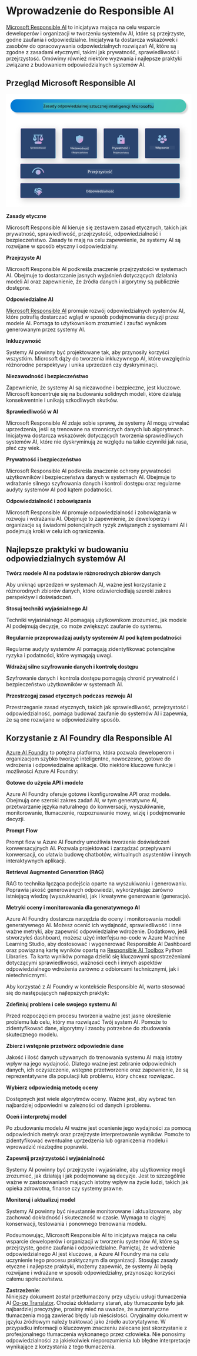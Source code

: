 <!--
CO_OP_TRANSLATOR_METADATA:
{
  "original_hash": "805b96b20152936d8f4c587d90d6e06e",
  "translation_date": "2025-07-16T22:52:32+00:00",
  "source_file": "md/01.Introduction/05/ResponsibleAI.md",
  "language_code": "pl"
}
-->
# **Wprowadzenie do Responsible AI**

[Microsoft Responsible AI](https://www.microsoft.com/ai/responsible-ai?WT.mc_id=aiml-138114-kinfeylo) to inicjatywa mająca na celu wsparcie deweloperów i organizacji w tworzeniu systemów AI, które są przejrzyste, godne zaufania i odpowiedzialne. Inicjatywa ta dostarcza wskazówek i zasobów do opracowywania odpowiedzialnych rozwiązań AI, które są zgodne z zasadami etycznymi, takimi jak prywatność, sprawiedliwość i przejrzystość. Omówimy również niektóre wyzwania i najlepsze praktyki związane z budowaniem odpowiedzialnych systemów AI.

## Przegląd Microsoft Responsible AI

![RAIPrinciples](../../../../../translated_images/RAIPrinciples.bf9c9bc6ca160d336830630939a5130a22b3f9e1f633773562f83fed08a50520.pl.png)

**Zasady etyczne**

Microsoft Responsible AI kieruje się zestawem zasad etycznych, takich jak prywatność, sprawiedliwość, przejrzystość, odpowiedzialność i bezpieczeństwo. Zasady te mają na celu zapewnienie, że systemy AI są rozwijane w sposób etyczny i odpowiedzialny.

**Przejrzyste AI**

Microsoft Responsible AI podkreśla znaczenie przejrzystości w systemach AI. Obejmuje to dostarczanie jasnych wyjaśnień dotyczących działania modeli AI oraz zapewnienie, że źródła danych i algorytmy są publicznie dostępne.

**Odpowiedzialne AI**

[Microsoft Responsible AI](https://www.microsoft.com/ai/responsible-ai?WT.mc_id=aiml-138114-kinfeylo) promuje rozwój odpowiedzialnych systemów AI, które potrafią dostarczać wgląd w sposób podejmowania decyzji przez modele AI. Pomaga to użytkownikom zrozumieć i zaufać wynikom generowanym przez systemy AI.

**Inkluzywność**

Systemy AI powinny być projektowane tak, aby przynosiły korzyści wszystkim. Microsoft dąży do tworzenia inkluzywnego AI, które uwzględnia różnorodne perspektywy i unika uprzedzeń czy dyskryminacji.

**Niezawodność i bezpieczeństwo**

Zapewnienie, że systemy AI są niezawodne i bezpieczne, jest kluczowe. Microsoft koncentruje się na budowaniu solidnych modeli, które działają konsekwentnie i unikają szkodliwych skutków.

**Sprawiedliwość w AI**

Microsoft Responsible AI zdaje sobie sprawę, że systemy AI mogą utrwalać uprzedzenia, jeśli są trenowane na stronniczych danych lub algorytmach. Inicjatywa dostarcza wskazówek dotyczących tworzenia sprawiedliwych systemów AI, które nie dyskryminują ze względu na takie czynniki jak rasa, płeć czy wiek.

**Prywatność i bezpieczeństwo**

Microsoft Responsible AI podkreśla znaczenie ochrony prywatności użytkowników i bezpieczeństwa danych w systemach AI. Obejmuje to wdrażanie silnego szyfrowania danych i kontroli dostępu oraz regularne audyty systemów AI pod kątem podatności.

**Odpowiedzialność i zobowiązania**

Microsoft Responsible AI promuje odpowiedzialność i zobowiązania w rozwoju i wdrażaniu AI. Obejmuje to zapewnienie, że deweloperzy i organizacje są świadomi potencjalnych ryzyk związanych z systemami AI i podejmują kroki w celu ich ograniczenia.

## Najlepsze praktyki w budowaniu odpowiedzialnych systemów AI

**Twórz modele AI na podstawie różnorodnych zbiorów danych**

Aby uniknąć uprzedzeń w systemach AI, ważne jest korzystanie z różnorodnych zbiorów danych, które odzwierciedlają szeroki zakres perspektyw i doświadczeń.

**Stosuj techniki wyjaśnialnego AI**

Techniki wyjaśnialnego AI pomagają użytkownikom zrozumieć, jak modele AI podejmują decyzje, co może zwiększyć zaufanie do systemu.

**Regularnie przeprowadzaj audyty systemów AI pod kątem podatności**

Regularne audyty systemów AI pomagają zidentyfikować potencjalne ryzyka i podatności, które wymagają uwagi.

**Wdrażaj silne szyfrowanie danych i kontrolę dostępu**

Szyfrowanie danych i kontrola dostępu pomagają chronić prywatność i bezpieczeństwo użytkowników w systemach AI.

**Przestrzegaj zasad etycznych podczas rozwoju AI**

Przestrzeganie zasad etycznych, takich jak sprawiedliwość, przejrzystość i odpowiedzialność, pomaga budować zaufanie do systemów AI i zapewnia, że są one rozwijane w odpowiedzialny sposób.

## Korzystanie z AI Foundry dla Responsible AI

[Azure AI Foundry](https://ai.azure.com?WT.mc_id=aiml-138114-kinfeylo) to potężna platforma, która pozwala deweloperom i organizacjom szybko tworzyć inteligentne, nowoczesne, gotowe do wdrożenia i odpowiedzialne aplikacje. Oto niektóre kluczowe funkcje i możliwości Azure AI Foundry:

**Gotowe do użycia API i modele**

Azure AI Foundry oferuje gotowe i konfigurowalne API oraz modele. Obejmują one szeroki zakres zadań AI, w tym generatywne AI, przetwarzanie języka naturalnego do konwersacji, wyszukiwanie, monitorowanie, tłumaczenie, rozpoznawanie mowy, wizję i podejmowanie decyzji.

**Prompt Flow**

Prompt flow w Azure AI Foundry umożliwia tworzenie doświadczeń konwersacyjnych AI. Pozwala projektować i zarządzać przepływami konwersacji, co ułatwia budowę chatbotów, wirtualnych asystentów i innych interaktywnych aplikacji.

**Retrieval Augmented Generation (RAG)**

RAG to technika łącząca podejścia oparte na wyszukiwaniu i generowaniu. Poprawia jakość generowanych odpowiedzi, wykorzystując zarówno istniejącą wiedzę (wyszukiwanie), jak i kreatywne generowanie (generacja).

**Metryki oceny i monitorowania dla generatywnego AI**

Azure AI Foundry dostarcza narzędzia do oceny i monitorowania modeli generatywnego AI. Możesz ocenić ich wydajność, sprawiedliwość i inne ważne metryki, aby zapewnić odpowiedzialne wdrożenie. Dodatkowo, jeśli stworzyłeś dashboard, możesz użyć interfejsu no-code w Azure Machine Learning Studio, aby dostosować i wygenerować Responsible AI Dashboard oraz powiązaną kartę wyników opartą na [Responsible AI Toolbox](https://responsibleaitoolbox.ai/?WT.mc_id=aiml-138114-kinfeylo) Python Libraries. Ta karta wyników pomaga dzielić się kluczowymi spostrzeżeniami dotyczącymi sprawiedliwości, ważności cech i innych aspektów odpowiedzialnego wdrożenia zarówno z odbiorcami technicznymi, jak i nietechnicznymi.

Aby korzystać z AI Foundry w kontekście Responsible AI, warto stosować się do następujących najlepszych praktyk:

**Zdefiniuj problem i cele swojego systemu AI**

Przed rozpoczęciem procesu tworzenia ważne jest jasne określenie problemu lub celu, który ma rozwiązać Twój system AI. Pomoże to zidentyfikować dane, algorytmy i zasoby potrzebne do zbudowania skutecznego modelu.

**Zbierz i wstępnie przetwórz odpowiednie dane**

Jakość i ilość danych używanych do trenowania systemu AI mają istotny wpływ na jego wydajność. Dlatego ważne jest zebranie odpowiednich danych, ich oczyszczenie, wstępne przetworzenie oraz zapewnienie, że są reprezentatywne dla populacji lub problemu, który chcesz rozwiązać.

**Wybierz odpowiednią metodę oceny**

Dostępnych jest wiele algorytmów oceny. Ważne jest, aby wybrać ten najbardziej odpowiedni w zależności od danych i problemu.

**Oceń i interpretuj model**

Po zbudowaniu modelu AI ważne jest ocenienie jego wydajności za pomocą odpowiednich metryk oraz przejrzyste interpretowanie wyników. Pomoże to zidentyfikować ewentualne uprzedzenia lub ograniczenia modelu i wprowadzić niezbędne poprawki.

**Zapewnij przejrzystość i wyjaśnialność**

Systemy AI powinny być przejrzyste i wyjaśnialne, aby użytkownicy mogli zrozumieć, jak działają i jak podejmowane są decyzje. Jest to szczególnie ważne w zastosowaniach mających istotny wpływ na życie ludzi, takich jak opieka zdrowotna, finanse czy systemy prawne.

**Monitoruj i aktualizuj model**

Systemy AI powinny być nieustannie monitorowane i aktualizowane, aby zachować dokładność i skuteczność w czasie. Wymaga to ciągłej konserwacji, testowania i ponownego trenowania modelu.

Podsumowując, Microsoft Responsible AI to inicjatywa mająca na celu wsparcie deweloperów i organizacji w tworzeniu systemów AI, które są przejrzyste, godne zaufania i odpowiedzialne. Pamiętaj, że wdrożenie odpowiedzialnego AI jest kluczowe, a Azure AI Foundry ma na celu uczynienie tego procesu praktycznym dla organizacji. Stosując zasady etyczne i najlepsze praktyki, możemy zapewnić, że systemy AI będą rozwijane i wdrażane w sposób odpowiedzialny, przynosząc korzyści całemu społeczeństwu.

**Zastrzeżenie**:  
Niniejszy dokument został przetłumaczony przy użyciu usługi tłumaczenia AI [Co-op Translator](https://github.com/Azure/co-op-translator). Chociaż dokładamy starań, aby tłumaczenie było jak najbardziej precyzyjne, prosimy mieć na uwadze, że automatyczne tłumaczenia mogą zawierać błędy lub nieścisłości. Oryginalny dokument w języku źródłowym należy traktować jako źródło autorytatywne. W przypadku informacji o kluczowym znaczeniu zalecane jest skorzystanie z profesjonalnego tłumaczenia wykonanego przez człowieka. Nie ponosimy odpowiedzialności za jakiekolwiek nieporozumienia lub błędne interpretacje wynikające z korzystania z tego tłumaczenia.
